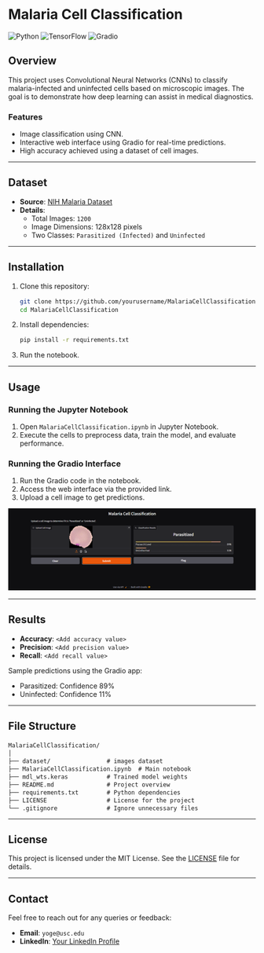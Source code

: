 
# Malaria Cell Classification

![Python](https://img.shields.io/badge/Python-3.8+-blue.svg)
![TensorFlow](https://img.shields.io/badge/TensorFlow-2.x-orange.svg)
![Gradio](https://img.shields.io/badge/Gradio-3.x-green.svg)

## Overview

This project uses Convolutional Neural Networks (CNNs) to classify malaria-infected and uninfected cells based on microscopic images. The goal is to demonstrate how deep learning can assist in medical diagnostics.

### Features
- Image classification using CNN.
- Interactive web interface using Gradio for real-time predictions.
- High accuracy achieved using a dataset of cell images.

---

## Dataset

- **Source**: [NIH Malaria Dataset](https://ceb.nlm.nih.gov/repositories/malaria-datasets/)
- **Details**:
  - Total Images: `1200`
  - Image Dimensions: 128x128 pixels
  - Two Classes: `Parasitized (Infected)` and `Uninfected`

---

## Installation

1. Clone this repository:
   ```bash
   git clone https://github.com/yourusername/MalariaCellClassification.git
   cd MalariaCellClassification
   ```

2. Install dependencies:
   ```bash
   pip install -r requirements.txt
   ```

3. Run the notebook.

---

## Usage

### Running the Jupyter Notebook
1. Open `MalariaCellClassification.ipynb` in Jupyter Notebook.
2. Execute the cells to preprocess data, train the model, and evaluate performance.

### Running the Gradio Interface
1. Run the Gradio code in the notebook.
2. Access the web interface via the provided link.
3. Upload a cell image to get predictions.

![Interface](interface_img.png "Interface")

---

## Results

- **Accuracy**: `<Add accuracy value>`
- **Precision**: `<Add precision value>`
- **Recall**: `<Add recall value>`

Sample predictions using the Gradio app:
- Parasitized: Confidence 89%
- Uninfected: Confidence 11%

---

## File Structure

```
MalariaCellClassification/
│
├── dataset/                # images dataset
├── MalariaCellClassification.ipynb  # Main notebook
├── mdl_wts.keras           # Trained model weights
├── README.md               # Project overview
├── requirements.txt        # Python dependencies
├── LICENSE                 # License for the project
└── .gitignore              # Ignore unnecessary files
```

---

## License

This project is licensed under the MIT License. See the [LICENSE](LICENSE) file for details.

---

## Contact

Feel free to reach out for any queries or feedback:
- **Email**: `yoge@usc.edu`
- **LinkedIn**: [Your LinkedIn Profile](https://linkedin.com/in/shreyan-yoge)
